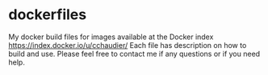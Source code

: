 dockerfiles
===========

My docker build files for images available at the Docker index https://index.docker.io/u/cchaudier/
Each file has description on how to build and use.
Please feel free to contact me if any questions or if you need help.
